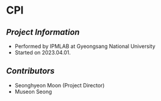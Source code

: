 # CPI

## _Project Information_
- Performed by IPMLAB at Gyeongsang National University
- Started on 2023.04.01.

## _Contributors_
- Seonghyeon Moon (Project Director)
- Museon Seong
